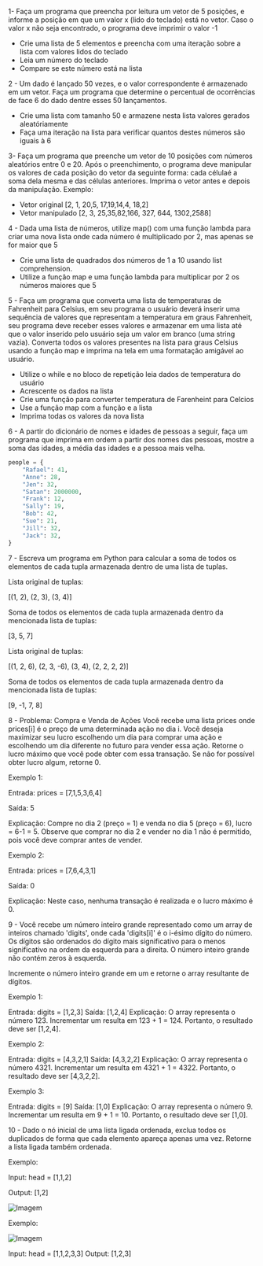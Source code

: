 1- Faça um programa que preencha por leitura um vetor de 5 posições, e informe a posição em que um valor x (lido do teclado) está no vetor. Caso o valor x não seja encontrado, o
programa deve imprimir o valor -1 
- Crie uma lista de 5 elementos e preencha com uma iteração sobre a lista com valores lidos do teclado
- Leia um número do teclado
- Compare se este número está na lista

2 - Um dado é lançado 50 vezes, e o valor correspondente é armazenado em um vetor. Faça um programa que determine o percentual de ocorrências de face 6 do dado dentre esses 50
lançamentos.
- Crie uma lista com tamanho 50 e armazene nesta lista valores gerados aleatóriamente
- Faça uma iteração na lista para verificar quantos destes números são iguais à 6

3- Faça um programa que preenche um vetor de 10 posições com números aleatórios entre 0 e 20. Após o preenchimento, o programa deve manipular os valores de cada posição do vetor da seguinte forma:
cada célulaé a soma dela mesma e das células anteriores. Imprima o vetor antes e depois da manipulação. Exemplo:
- Vetor original [2, 1, 20,5, 17,19,14,4, 18,2]
- Vetor manipulado [2, 3, 25,35,82,166, 327, 644, 1302,2588]

4 - Dada uma lista de números, utilize map() com uma função lambda para criar uma nova lista onde cada número é multiplicado por 2, mas apenas se for maior que 5
- Crie uma lista de quadrados dos números de 1 a 10 usando list comprehension.
- Utilize a função map e uma função lambda para multiplicar por 2 os números maiores que 5

5 - Faça um programa que converta uma lista de temperaturas de Fahrenheit para Celsius, em seu programa o usuário deverá inserir uma sequência de valores que representam a temperatura em graus Fahrenheit, seu programa deve receber esses valores e armazenar em uma lista até que o valor inserido pelo usuário seja um valor em branco (uma string vazia). Converta todos os valores presentes na lista para graus Celsius usando a função map e imprima na tela em uma formatação amigável ao usuário.
- Utilize o while e no bloco de repetição leia dados de temperatura do usuário
- Acrescente os dados na lista
- Crie uma função para converter temperatura de Farenheint para Celcios
- Use a função map com a função e a lista
- Imprima todas os valores da nova lista

6 - A partir do dicionário de nomes e idades de pessoas a seguir, faça um programa que imprima em ordem a partir dos nomes das pessoas, mostre a soma das idades, a média das idades e a pessoa mais velha. 
```py
people = {
    "Rafael": 41,
    "Anne": 28,
    "Jen": 32,
    "Satan": 2000000,
    "Frank": 12,
    "Sally": 19,
    "Bob": 42,
    "Sue": 21,
    "Jill": 32,
    "Jack": 32,
}

```
7 - Escreva um programa em Python para calcular a soma de todos os elementos de cada tupla armazenada dentro de uma lista de tuplas.

Lista original de tuplas:

[(1, 2), (2, 3), (3, 4)]

Soma de todos os elementos de cada tupla armazenada dentro da mencionada lista de tuplas:

[3, 5, 7]

Lista original de tuplas:

[(1, 2, 6), (2, 3, -6), (3, 4), (2, 2, 2, 2)]

Soma de todos os elementos de cada tupla armazenada dentro da mencionada lista de tuplas:

[9, -1, 7, 8]

8 - Problema: Compra e Venda de Ações
Você recebe uma lista prices onde prices[i] é o preço de uma determinada ação no dia i. Você deseja maximizar seu lucro escolhendo um dia para comprar uma ação e escolhendo um dia diferente no futuro para vender essa ação. Retorne o lucro máximo que você pode obter com essa transação. Se não for possível obter lucro algum, retorne 0.


Exemplo 1:

Entrada: prices = [7,1,5,3,6,4]

Saída: 5

Explicação: Compre no dia 2 (preço = 1) e venda no dia 5 (preço = 6), lucro = 6-1 = 5. Observe que comprar no dia 2 e vender no dia 1 não é permitido, pois você deve comprar antes de vender.

Exemplo 2:

Entrada: prices = [7,6,4,3,1]

Saída: 0

Explicação: Neste caso, nenhuma transação é realizada e o lucro máximo é 0.

9 - Você recebe um número inteiro grande representado como um array de inteiros chamado 'digits', onde cada 'digits[i]' é o i-ésimo dígito do número. Os dígitos são ordenados do dígito mais significativo para o menos significativo na ordem da esquerda para a direita. O número inteiro grande não contém zeros à esquerda.

Incremente o número inteiro grande em um e retorne o array resultante de dígitos.

Exemplo 1:

Entrada: digits = [1,2,3]
Saída: [1,2,4]
Explicação: O array representa o número 123. Incrementar um resulta em 123 + 1 = 124. Portanto, o resultado deve ser [1,2,4].

Exemplo 2:

Entrada: digits = [4,3,2,1]
Saída: [4,3,2,2]
Explicação: O array representa o número 4321. Incrementar um resulta em 4321 + 1 = 4322. Portanto, o resultado deve ser [4,3,2,2].

Exemplo 3:

Entrada: digits = [9]
Saída: [1,0]
Explicação: O array representa o número 9. Incrementar um resulta em 9 + 1 = 10. Portanto, o resultado deve ser [1,0].

10 - Dado o nó inicial de uma lista ligada ordenada, exclua todos os duplicados de forma que cada elemento apareça apenas uma vez. Retorne a lista ligada também ordenada.

Exemplo: 

Input: head = [1,1,2]

Output: [1,2]

![Imagem](https://assets.leetcode.com/uploads/2021/01/04/list1.jpg)


Exemplo:

![Imagem](https://assets.leetcode.com/uploads/2021/01/04/list2.jpg)

Input: head = [1,1,2,3,3]
Output: [1,2,3]
